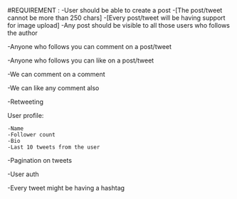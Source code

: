 #REQUIREMENT :
-User should be able to create a post
    -[The post/tweet cannot be more than 250 chars]
    -[Every post/tweet will be having support for image upload]
-Any post should be visible to all those users who follows the author

-Anyone who follows you can comment on a post/tweet

-Anyone who follows you can like on a post/tweet

-We can comment on a comment

-We can like any comment also

-Retweeting

User profile:

    -Name
    -Follower count
    -Bio
    -Last 10 tweets from the user
-Pagination on tweets

-User auth

-Every tweet might be having a hashtag